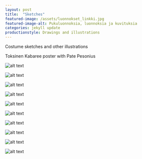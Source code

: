 ```yaml
---
layout: post
title:  "Sketches"
featured-image: /assets/luonnokset_linkki.jpg
featured-image-alt: Pukuluonnoksia, luonnoksia ja kuvituksia
categories: jekyll update
productionstyle: Drawings and illustrations
---
```

   
  Costume sketches and other illustrations  
  
  Toksinen Kabaree poster with Pate Pesonius  
  
![alt text](/assets/projects/luonnos10.jpg)    

![alt text](/assets/projects/luonnos1.jpg)

![alt text](/assets/projects/luonnos11.jpg)  

![alt text](/assets/projects/luonnos2.jpg)

![alt text](/assets/projects/luonnos5.jpg)

![alt text](/assets/projects/luonnos9.jpg)

![alt text](/assets/projects/luonnos6.jpg)

![alt text](/assets/projects/luonnos3.jpg)

![alt text](/assets/projects/luonnos7.jpg)

![alt text](/assets/projects/luonnos8.jpg)
